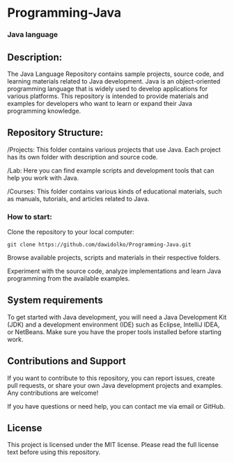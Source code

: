 # Programming-Java

### **Java language**

## **Description:**
The Java Language Repository contains sample projects, source code, and learning materials related to Java development. Java is an object-oriented programming language that is widely used to develop applications for various platforms. This repository is intended to provide materials and examples for developers who want to learn or expand their Java programming knowledge.

## **Repository Structure:**
/Projects: This folder contains various projects that use Java. Each project has its own folder with description and source code.

/Lab: Here you can find example scripts and development tools that can help you work with Java.

/Courses: This folder contains various kinds of educational materials, such as manuals, tutorials, and articles related to Java.

### **How ​​to start:**

Clone the repository to your local computer:
```
git clone https://github.com/dawidolko/Programming-Java.git
```
Browse available projects, scripts and materials in their respective folders.

Experiment with the source code, analyze implementations and learn Java programming from the available examples.

## **System requirements**
To get started with Java development, you will need a Java Development Kit (JDK) and a development environment (IDE) such as Eclipse, IntelliJ IDEA, or NetBeans. Make sure you have the proper tools installed before starting work.

## **Contributions and Support**
If you want to contribute to this repository, you can report issues, create pull requests, or share your own Java development projects and examples. Any contributions are welcome!

If you have questions or need help, you can contact me via email or GitHub.

## **License**
This project is licensed under the MIT license. Please read the full license text before using this repository.
